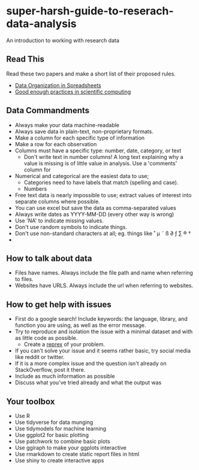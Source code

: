 # super-harsh-guide-to-reserach-data-analysis
An introduction to working with research data

## Read This

Read these two papers and make a short list of their proposed rules.

- [Data Organization in Spreadsheets](https://www.tandfonline.com/doi/full/10.1080/00031305.2017.1375989)  
- [Good enough practices in scientific computing](https://journals.plos.org/ploscompbiol/article?id=10.1371/journal.pcbi.1005510)

## Data Commandments

- Always make your data machine-readable
- Always save data in plain-text, non-proprietary formats.
- Make a column for each specific type of information
- Make a row for each observation
- Columns must have a specific type: number, date, category, or text
  - Don't write text in number columns! A long text explaining why a value is missing is of little value in analysis. Use a 'comments' column for 
- Numerical and categorical are the easiest data to use; 
  - Categories need to have labels that match (spelling and case).
  - Numbers 
- Free text data is nearly impossible to use; extract values of interest into separate columns where possible.
- You can use excel but save the data as comma-separated values
- Always write dates as YYYY-MM-DD (every other way is wrong)  
- Use 'NA' to indicate missing values.
- Don't use random symbols to indicate things.
- Don't use non-standard characters at all; eg. things like ˚ µ ˜ ß ∂ ƒ  ∑ ® † 
- 

## How to talk about data

- Files have names. Always include the file path and name when referring to files.
- Websites have URLS. Always include the url when referring to websites.


## How to get help with issues

- First do a google search! Include keywords: the language, library, and function you are using, as well as the error message.  
- Try to reproduce and isolation the issue with a minimal dataset and with as little code as possible.
  - Create a [reprex](https://reprex.tidyverse.org/) of your problem.  
- If you can't solve your issue and it seems rather basic, try social media like reddit or twitter.   
- If it is a more complex issue and the question isn't already on StackOverflow, post it there.   
- Include as much information as possible
- Discuss what you've tried already and what the output was

## Your toolbox

- Use R
- Use tidyverse for data munging
- Use tidymodels for machine learning
- Use ggplot2 for basic plotting
- Use patchwork to combine basic plots
- Use ggiraph to make your ggplots interactive
- Use rmarkdown to create static report files in html
- Use shiny to create interactive apps 


